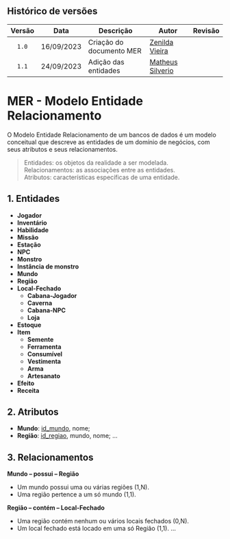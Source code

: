 ## Histórico de versões

| Versão |    Data    | Descrição                | Autor                                              | Revisão |
| :----: | :--------: | ------------------------ | -------------------------------------------------- | ------- |
| `1.0`  | 16/09/2023 | Criação do documento MER | [Zenilda Vieira](https://github.com/ZenildaVieira) |         |
| `1.1`  | 24/09/2023 | Adição das entidades | [Matheus Silverio](https://github.com/MattSilverio) |         |

# MER - Modelo Entidade Relacionamento

O Modelo Entidade Relacionamento de um bancos de dados é um modelo conceitual que descreve as entidades de um domínio de negócios, com seus atributos e seus relacionamentos.

> Entidades: os objetos da realidade a ser modelada.<br>
> Relacionamentos: as associações entre as entidades.<br>
> Atributos: características específicas de uma entidade.<br>

## 1. Entidades

- **Jogador**
- **Inventário**
- **Habilidade**
- **Missão**
- **Estação**
- **NPC**
- **Monstro**
- **Instância de monstro**
- **Mundo**
- **Região**
- **Local-Fechado**
  - **Cabana-Jogador**
  - **Caverna**
  - **Cabana-NPC**
  - **Loja**
- **Estoque**
- **Item**
  - **Semente**
  - **Ferramenta**
  - **Consumível**
  - **Vestimenta**
  - **Arma**
  - **Artesanato**
- **Efeito**
- **Receita**   

## 2. Atributos

- **Mundo**: <ins>id_mundo</ins>, nome;
- **Região**: <ins>id_regiao</ins>, mundo, nome;
...


## 3. Relacionamentos

**Mundo – possui – Região**

- Um mundo possui uma ou várias regiões (1,N).<br>
- Uma região pertence a um só mundo (1,1).

**Região – contém – Local-Fechado**

- Uma região contém nenhum ou vários locais fechados (0,N).<br>
- Um local fechado está locado em uma só Região (1,1).
...
